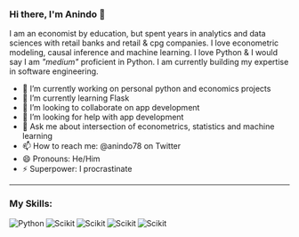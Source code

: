 ### Hi there, I'm Anindo 👋

<!--
**anindo78/anindo78** is a ✨ _special_ ✨ repository because its `README.md` (this file) appears on your GitHub profile.

Here are some ideas to get you started:

- 🔭 I’m currently working on ...
- 🌱 I’m currently learning ...
- 👯 I’m looking to collaborate on ...
- 🤔 I’m looking for help with ...
- 💬 Ask me about ...
- 📫 How to reach me: ...
- 😄 Pronouns: ...
- ⚡ Fun fact: ...
-->

I am an economist by education, but spent years in analytics and data sciences with retail banks and retail & cpg companies. I love econometric modeling, causal inference and machine learning. I love Python & I would say I am _"medium"_ proficient in Python. I am currently building my expertise in software engineering. 


- 🔭 I’m currently working on personal python and economics projects
- 🌱 I’m currently learning Flask
- 👯 I’m looking to collaborate on app development
- 🤔 I’m looking for help with app development
- 💬 Ask me about intersection of econometrics, statistics and machine learning
- 📫 How to reach me: @anindo78 on Twitter
- 😄 Pronouns: He/Him
- ⚡ Superpower: I procrastinate

---

### My Skills:
<img align="left" alt="Python" src="https://img.shields.io/badge/Python-FFD43B?style=for-the-badge&logo=python&logoColor=darkgreen" /> <img align="left" alt="Scikit" src="https://img.shields.io/badge/scikit_learn-F7931E?style=for-the-badge&logo=scikit-learn&logoColor=white"/> <img align="left" alt="Scikit" src="https://img.shields.io/badge/MySQL-00000F?style=for-the-badge&logo=mysql&logoColor=white"/> <img align="left" alt="Scikit" src="https://img.shields.io/badge/Numpy-777BB4?style=for-the-badge&logo=numpy&logoColor=white"/> <img align="left" alt="Scikit" src="https://img.shields.io/badge/Pandas-2C2D72?style=for-the-badge&logo=pandas&logoColor=white"/> 


